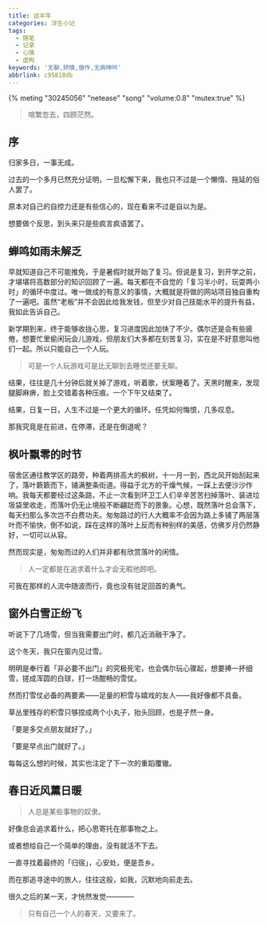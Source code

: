 ```yaml
---
title: 这半年
categories: 浮生小记
tags:
  - 随笔
  - 记录
  - 心情
  - 虚构
keywords: '无聊,矫情,做作,无病呻吟'
abbrlink: c95818db
---
```


{% meting "30245056" "netease" "song" "volume:0.8" "mutex:true" %}

> 喧繁忽去，四顾茫然。

<!-- more -->


## 序

归家多日，一事无成。

过去的一个多月已然充分证明，一旦松懈下来，我也只不过是一个懒惰、拖延的俗人罢了。

原本对自己的自控力还是有些信心的，现在看来不过是自以为是。

想要做个反思，到头来只是些疯言疯语罢了。


## 蝉鸣如雨未解乏

早就知道自己不可能推免，于是暑假时就开始了复习。但说是复习，到开学之前，才堪堪将高数部分的知识回顾了一遍。每天都在不自觉的「复习半小时，玩耍两小时」的循环中度过。唯一做成的有意义的事情，大概就是将做的网站项目独自重构了一遍吧。虽然“老板”并不会因此给我发钱，但至少对自己技能水平的提升有益，我如此告诉自己。

新学期到来，终于能够收拢心思，复习进度因此加快了不少。偶尔还是会有些疲倦，想要忙里偷闲玩会儿游戏，但朋友们大多都在刻苦复习，实在是不好意思叫他们一起。所以只能自己一个人玩。

> 可是一个人玩游戏可是比无聊到去睡觉还要无聊。

结果，往往是几十分钟后就关掉了游戏，听着歌，伏案睡着了。天黑时醒来，发现腿脚麻痹，脸上交错着各种压痕。一个下午又结束了。

结果，日复一日，人生不过是一个更大的循环。任凭如何悔恨，几多叹息。

那我究竟是在前进，在停滞，还是在倒退呢？


## 枫叶飘零的时节

宿舍区通往教学区的路旁，种着两排高大的枫树，十一月一到，西北风开始刮起来了，落叶簌簌而下，铺满整条街道。得益于北方的干燥气候，一踩上去便沙沙作响。我每天都要经过这条路，不止一次看到环卫工人们辛辛苦苦扫掉落叶、装进垃圾袋里收走，而落叶仍无止境般不断翩跹而下的景象。心想，既然落叶总会落下，每天扫那么多次岂不白费功夫。匆匆路过的行人大概率不会因为路上多铺了两层落叶而不愉快，倒不如说，踩在这样的落叶上反而有种别样的美感，仿佛岁月仍然静好，一切可以从容。

然而现实是，匆匆而过的人们并非都有欣赏落叶的闲情。

> 人一定都是在追求着什么才会无暇他顾吧。

可我在那样的人流中随波而行，竟也没有驻足回首的勇气。


## 窗外白雪正纷飞

听说下了几场雪，但当我需要出门时，都几近消融干净了。

这个冬天，我只在窗内见过雪。

明明是奉行着「非必要不出门」的究极死宅，也会偶尔玩心骤起，想要捧一抔细雪，搓成浑圆的白球，打一场酣畅的雪仗。

然而打雪仗必备的两要素——足量的积雪与嬉戏的友人——我好像都不具备。

草丛里残存的积雪只够捏成两个小丸子，抬头回顾，也是孑然一身。

「要是多交点朋友就好了。」

「要是早点出门就好了。」

每每这么想的时候，其实也注定了下一次的重蹈覆辙。


## 春日近风薰日暖

> 人总是某些事物的奴隶。

好像总会追求着什么，把心思寄托在那事物之上。

或者想给自己一个简单的理由，没有就活不下去。

一直寻找着最终的「归宿」，心安处，便是吾乡。

而在那追寻途中的旅人，往往这般，如我，沉默地向前走去。

很久之后的某一天，才恍然发觉————

> 只有自己一个人的春天，又要来了。
